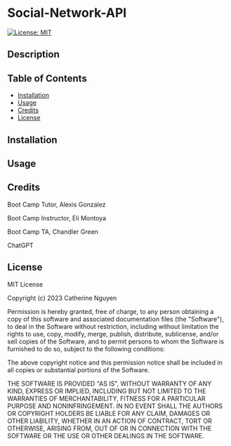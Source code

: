 # Social-Network-API

[![License: MIT](https://img.shields.io/badge/License-MIT-yellow.svg)](https://opensource.org/licenses/MIT)

## Description

## Table of Contents 

- [Installation](#installation)
- [Usage](#usage)
- [Credits](#credits)
- [License](#license)

## Installation



## Usage


## Credits

Boot Camp Tutor, Alexis Gonzalez

Boot Camp Instructor, Eli Montoya

Boot Camp TA, Chandler Green

ChatGPT

## License

MIT License

Copyright (c) 2023 Catherine Nguyen

Permission is hereby granted, free of charge, to any person obtaining a copy of this software and associated documentation files (the "Software"), to deal in the Software without restriction, including without limitation the rights to use, copy, modify, merge, publish, distribute, sublicense, and/or sell copies of the Software, and to permit persons to whom the Software is furnished to do so, subject to the following conditions:

The above copyright notice and this permission notice shall be included in all copies or substantial portions of the Software.

THE SOFTWARE IS PROVIDED "AS IS", WITHOUT WARRANTY OF ANY KIND, EXPRESS OR IMPLIED, INCLUDING BUT NOT LIMITED TO THE WARRANTIES OF MERCHANTABILITY, FITNESS FOR A PARTICULAR PURPOSE AND NONINFRINGEMENT. IN NO EVENT SHALL THE AUTHORS OR COPYRIGHT HOLDERS BE LIABLE FOR ANY CLAIM, DAMAGES OR OTHER LIABILITY, WHETHER IN AN ACTION OF CONTRACT, TORT OR OTHERWISE, ARISING FROM, OUT OF OR IN CONNECTION WITH THE SOFTWARE OR THE USE OR OTHER DEALINGS IN THE SOFTWARE.